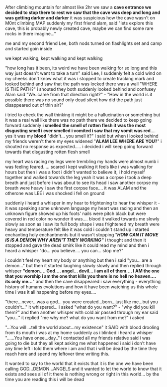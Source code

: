 After climbing mountain for almost like 2hr we saw a **cave entrance we decided to stop there to rest we saw that the cave was deep and long and was getting darker and darker** it was suspicious how the cave  wasn't on M0nt climbing MAP suddenly my first friend alam, said "lets explore this cave, this is probably newly created cave, maybe we can find some rare rocks in there imagine..."

me and my second friend Lee, both nods turned on flashlights set and camp and started goin inside

we kept walking, kept walking and kept walking

"how long has it been, its weird we have been walking for so long and this way just doesn't want to take a turn" said Lee, I suddenly felt a cold wind on my cheeks don't know what it was i stopped to create tracking mark and looked behind and saw that the path was locked there was a wall "WHERE IS THE PATH?" i shouted they both suddenly looked behind and confusey Alam said "We..came from that direction right?" - "How in the world is it possible there was no sound only dead silent how did the path just disappeared out of thin air?"

i tried to check the wall thinking it might be a hallucination or something but it was a real wall like there was no path there we decided to keep going forward suddenly **i smelled the smell of rotten flesh it was the most disgusting smell i ever smelled i vomited i saw that my vomit was red**.... yes it was my **blood** "didn't... you smell it?" i said but when i looked behind my friends weren't there my eyes widened "**ALAM LEE WHERE ARE YOU?**" i shouted no response as expected..... i decided i will keep going forward towards that disgusting rotten flesh smell

my heart was racing my legs were trembling my hands were almost numb i was feeling feared..... scared i kept walking it feels like i was walking for hours but then i was a foot i didn't wanted to believe it, i hold myself together and walked towards the leg yeah it was a corpse i took a deep breath and just before i was about to see its head i saw another corpse my breath were heavy i saw the first corpse face.... it was ALAM and the otherone was LEE i was shocked i fell on ground

suddenly i heard a whisper in my hear to frightening to hear the whisper it - it was speaking some unknown language my heart was racing and then an unknown figure showed up his foots' nails were pitch black but were covered in red color no wonder it was.... blood it walked towards me slowly slowly as soon as i saw its full body shape i was frightened my breath were heavy and temperature felt like it was cold i couldn't stand up i started enchanting holy enchantments but it wasn't stopping  "***HOW CAN IT MOVE IS IS A DEMON WHY AREN'T THEY WORKING"*** i thought and then it stopped and gave the dead smirk like it could read my mind and then i heard a whisper "do... you believe.... you can... stop me?"

i couldn't feel my heart my body or anything but then i said "you... are a demon..." but then it started laughing slowly slowly and then replied through whisper **"demon.... God.... angel... devil... i am all of them.... I AM the one that you worship i am the one that kills you there is no hell no heaven.... its only me...**" and then the cave disappeared i saw everything - everything history of humans evolutions and how it have been watching us this whole time i was it all happening before my eyes....

"there...never...was a god... you were created...born...just like me...but you couldn't..." it whispered... i asked "what do you want?" - "why did you kill them?" and then another whisper with cold air passed through my ear said "you..." it replied "me why me? what do you want from me?" i asked

"...You will ...tell the world about...my existence" it SAID with blood drooling from its mouth i was at my home suddenly as i blinked i heard a whisper "......You have onee...day.." i contacted all my friends relative said i was going to die but they all kept asking me what happened i said i don't have any time left i told them where i am and that i will be dead by the time they reach here and spend my leftover time writing this.

It wanted to say to the world that it exists that it is the one we have been calling GOD...DEMON...ANGELS and it wanted to let the world to know that it exists and sees all of it there is nothing wrong or right in this world... by the time you are reading this i will be dead